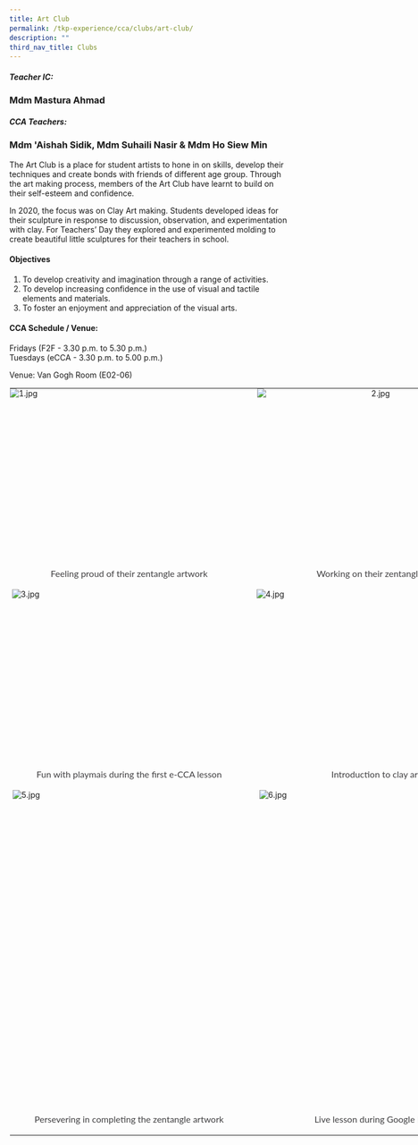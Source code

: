 ```yaml
---
title: Art Club
permalink: /tkp-experience/cca/clubs/art-club/
description: ""
third_nav_title: Clubs
---
```

##### Teacher IC:&nbsp;

### Mdm Mastura Ahmad

##### CCA Teachers:&nbsp;

### Mdm 'Aishah Sidik, Mdm Suhaili Nasir &amp; Mdm Ho Siew Min

The Art Club is a place for student artists to hone in on skills, develop their techniques and create bonds with friends of different age group. Through the art making process, members of the Art Club have learnt to build on their self-esteem and confidence.

  

In 2020, the focus was on Clay Art making. Students developed ideas for their sculpture in response to discussion, observation, and experimentation with clay. For Teachers’ Day they explored and experimented molding to create beautiful little sculptures for their teachers in school.

#### Objectives

1.  To develop creativity and imagination through a range of activities.
2.  To develop increasing confidence in the use of visual and tactile elements and materials.
3.  To foster an enjoyment and appreciation of the visual arts.

#### CCA Schedule / Venue:

Fridays (F2F - 3.30 p.m. to 5.30 p.m.) <br>
Tuesdays (eCCA - 3.30 p.m. to 5.00 p.m.)

  

Venue: Van Gogh Room (E02-06)

<table style="margin: auto; outline: 0px; padding: 0px; border-collapse: collapse; clear: both; border: 1px solid transparent; table-layout: fixed; width: 860px;" class="ive_eobj_center ives_tab_kosong"><tbody style="margin: 0px; outline: 0px; padding: 0px;"><tr style="margin: 0px; outline: 0px; padding: 0px;"><td style="margin: 0px; outline: 0px; padding: 0px 15px 15px 0px; vertical-align: top;"><img style="margin: auto; outline: 0px; padding: 0px; border: none; max-width: 100%; clear: both; display: block; width: 427px; height: 319px;" class="ive_eobj_center" alt="1.jpg" src="![](/images/Feeling%20proud%20of%20their%20zentangle%20work.jpeg)"><div style="margin: 0px; outline: 0px; padding: 0px; line-height: 24.96px; color: rgb(65, 64, 66); font-family: Lato, sans-serif; font-size: 16px; font-weight: 400; text-align: center;">Feeling proud of their zentangle artwork</div></td><td style="margin: 0px; outline: 0px; padding: 0px 15px 15px 0px; vertical-align: top;"><img style="margin: auto; outline: 0px; padding: 0px; border: none; max-width: 100%; clear: both; display: block; text-align: center; width: 427px; height: 319px;" class="ive_eobj_center" alt="2.jpg" src="![](/images/Working%20on%20their%20zentangle%20art.jpeg)"><div style="margin: 0px; outline: 0px; padding: 0px; line-height: 24.96px; color: rgb(65, 64, 66); font-family: Lato, sans-serif; font-size: 16px; font-weight: 400; text-align: center;">Working on their zentangle art</div></td></tr><tr style="margin: 0px; outline: 0px; padding: 0px;"><td style="margin: 0px; outline: 0px; padding: 0px 15px 15px 0px; vertical-align: top;"><img style="margin: auto; outline: 0px; padding: 0px; border: none; max-width: 100%; clear: both; display: block; width: 420px; height: 319px;" class="ive_eobj_center" alt="3.jpg" src="https://tanjongkatongpri.moe.edu.sg/qql/slot/u742/2020/TKP%20Experience/CCA/Clubs/Art%20Club/3.jpg"><div style="margin: 0px; outline: 0px; padding: 0px; line-height: 24.96px; color: rgb(65, 64, 66); font-family: Lato, sans-serif; font-size: 16px; font-weight: 400; text-align: center;">Fun with playmais during the first e-CCA lesson</div></td><td style="margin: 0px; outline: 0px; padding: 0px 15px 15px 0px; vertical-align: top;"><img style="margin: auto; outline: 0px; padding: 0px; border: none; max-width: 100%; clear: both; display: block; width: 428px; height: 319px;" class="ive_eobj_center" alt="4.jpg" src="https://tanjongkatongpri.moe.edu.sg/qql/slot/u742/2020/TKP%20Experience/CCA/Clubs/Art%20Club/4.jpg"><div style="margin: 0px; outline: 0px; padding: 0px; line-height: 24.96px; color: rgb(65, 64, 66); font-family: Lato, sans-serif; font-size: 16px; font-weight: 400; text-align: center;">Introduction to clay art</div></td></tr><tr style="margin: 0px; outline: 0px; padding: 0px;"><td style="margin: 0px; outline: 0px; padding: 0px 15px 15px 0px; vertical-align: top;"><img style="margin: auto; outline: 0px; padding: 0px; border: none; max-width: 100%; clear: both; display: block; width: 418px; height: 577px;" class="ive_eobj_center" alt="5.jpg" src="https://tanjongkatongpri.moe.edu.sg/qql/slot/u742/2020/TKP%20Experience/CCA/Clubs/Art%20Club/5.jpg"><div style="margin: 0px; outline: 0px; padding: 0px; line-height: 24.96px; color: rgb(65, 64, 66); font-family: Lato, sans-serif; font-size: 16px; font-weight: 400; text-align: center;">Persevering in completing the zentangle artwork</div></td><td style="margin: 0px; outline: 0px; padding: 0px 15px 15px 0px; vertical-align: top;"><img style="margin: auto; outline: 0px; padding: 0px; border: none; max-width: 100%; clear: both; display: block; width: 419px; height: 577px;" class="ive_eobj_center" alt="6.jpg" src="https://tanjongkatongpri.moe.edu.sg/qql/slot/u742/2020/TKP%20Experience/CCA/Clubs/Art%20Club/6.jpg"><div style="margin: 0px; outline: 0px; padding: 0px; line-height: 24.96px; color: rgb(65, 64, 66); font-family: Lato, sans-serif; font-size: 16px; font-weight: 400; text-align: center;">Live lesson during Google Meet</div></td></tr></tbody></table>